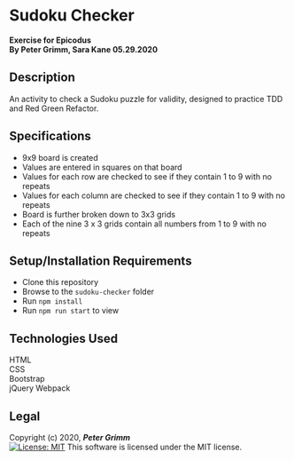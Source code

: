 # Sudoku Checker
**Exercise for Epicodus**  
**By Peter Grimm, Sara Kane 05.29.2020**

## Description

An activity to check a Sudoku puzzle for validity, designed to practice TDD and Red Green Refactor.

## Specifications
* 9x9 board is created
* Values are entered in squares on that board
* Values for each row are checked to see if they contain 1 to 9 with no repeats
* Values for each column are checked to see if they contain 1 to 9 with no repeats
* Board is further broken down to 3x3 grids
* Each of the nine 3 x 3 grids contain all numbers from 1 to 9 with no repeats

## Setup/Installation Requirements

* Clone this repository 
* Browse to the `sudoku-checker` folder
* Run `npm install`
* Run `npm run start` to view

## Technologies Used

HTML  
CSS  
Bootstrap  
jQuery
Webpack

## Legal

Copyright (c) 2020, **_Peter Grimm_**  
[![License: MIT](https://img.shields.io/badge/License-MIT-yellow.svg)](https://opensource.org/licenses/MIT) This software is licensed under the MIT license.